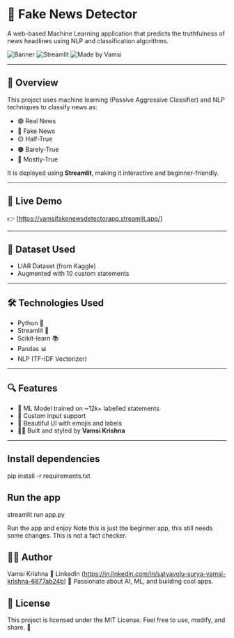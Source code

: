 # 📰 Fake News Detector

A web-based Machine Learning application that predicts the truthfulness of news headlines using NLP and classification algorithms.

![Banner](https://img.shields.io/badge/Project-FakeNewsDetector-blue?style=for-the-badge) ![Streamlit](https://img.shields.io/badge/Built%20with-Streamlit-orange?style=for-the-badge&logo=streamlit) ![Made by Vamsi](https://img.shields.io/badge/By-Vamsi%20Krishna-success?style=for-the-badge)

---

## 📌 Overview

This project uses machine learning (Passive Aggressive Classifier) and NLP techniques to classify news as:

- 🟢 Real News
- 🔴 Fake News
- 🟡 Half-True
- 🟠 Barely-True
- 🔵 Mostly-True

It is deployed using **Streamlit**, making it interactive and beginner-friendly.

---

## 🚀 Live Demo

👉 [https://vamsifakenewsdetectorapp.streamlit.app/]

---

## 🧠 Dataset Used

- LIAR Dataset (from Kaggle)
- Augmented with 10 custom statements

---

## 🛠️ Technologies Used

- Python 🐍
- Streamlit 🎯
- Scikit-learn 📚
- Pandas 📊
- NLP (TF-IDF Vectorizer)

---

## 🔍 Features

- 🧠 ML Model trained on ~12k+ labelled statements
- 📝 Custom input support
- 🎨 Beautiful UI with emojis and labels
- 👨‍💻 Built and styled by **Vamsi Krishna**

---

## Install dependencies
pip install -r requirements.txt

## Run the app
streamlit run app.py

Run the app and enjoy 
Note this is just the beginner app, this still needs some changes.
This is not a fact checker.

## 🧑‍💻 Author
Vamsi Krishna
💼 LinkedIn (https://in.linkedin.com/in/satyavolu-surya-vamsi-krishna-6877ab24b)
🐍 Passionate about AI, ML, and building cool apps.

## 📃 License

This project is licensed under the MIT License.
Feel free to use, modify, and share. 💙




